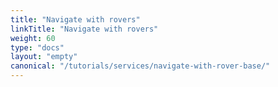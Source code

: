 ```yaml
---
title: "Navigate with rovers"
linkTitle: "Navigate with rovers"
weight: 60
type: "docs"
layout: "empty"
canonical: "/tutorials/services/navigate-with-rover-base/"
---
```

